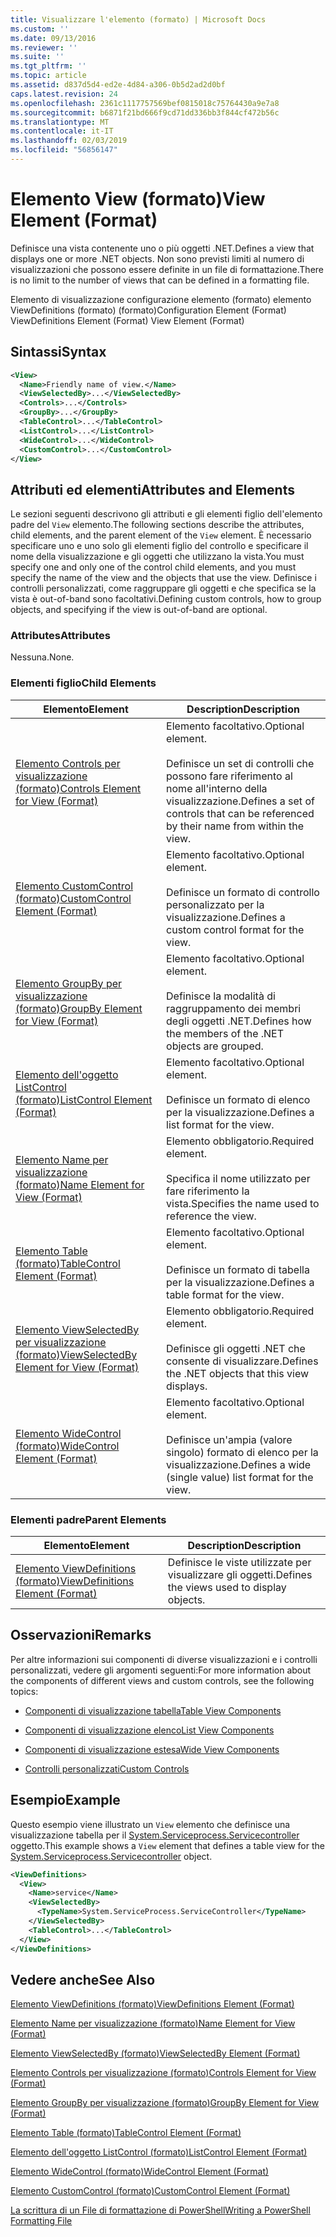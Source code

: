 ```yaml
---
title: Visualizzare l'elemento (formato) | Microsoft Docs
ms.custom: ''
ms.date: 09/13/2016
ms.reviewer: ''
ms.suite: ''
ms.tgt_pltfrm: ''
ms.topic: article
ms.assetid: d837d5d4-ed2e-4d84-a306-0b5d2ad2d0bf
caps.latest.revision: 24
ms.openlocfilehash: 2361c1117757569bef0815018c75764430a9e7a8
ms.sourcegitcommit: b6871f21bd666f9cd71dd336bb3f844cf472b56c
ms.translationtype: MT
ms.contentlocale: it-IT
ms.lasthandoff: 02/03/2019
ms.locfileid: "56856147"
---
```

# <a name="view-element-format"></a><span data-ttu-id="1c7a8-102">Elemento View (formato)</span><span class="sxs-lookup"><span data-stu-id="1c7a8-102">View Element (Format)</span></span>

<span data-ttu-id="1c7a8-103">Definisce una vista contenente uno o più oggetti .NET.</span><span class="sxs-lookup"><span data-stu-id="1c7a8-103">Defines a view that displays one or more .NET objects.</span></span> <span data-ttu-id="1c7a8-104">Non sono previsti limiti al numero di visualizzazioni che possono essere definite in un file di formattazione.</span><span class="sxs-lookup"><span data-stu-id="1c7a8-104">There is no limit to the number of views that can be defined in a formatting file.</span></span>

<span data-ttu-id="1c7a8-105">Elemento di visualizzazione configurazione elemento (formato) elemento ViewDefinitions (formato) (formato)</span><span class="sxs-lookup"><span data-stu-id="1c7a8-105">Configuration Element (Format) ViewDefinitions Element (Format) View Element (Format)</span></span>

## <a name="syntax"></a><span data-ttu-id="1c7a8-106">Sintassi</span><span class="sxs-lookup"><span data-stu-id="1c7a8-106">Syntax</span></span>

```xml
<View>
  <Name>Friendly name of view.</Name>
  <ViewSelectedBy>...</ViewSelectedBy>
  <Controls>...</Controls>
  <GroupBy>...</GroupBy>
  <TableControl>...</TableControl>
  <ListControl>...</ListControl>
  <WideControl>...</WideControl>
  <CustomControl>...</CustomControl>
</View>
```

## <a name="attributes-and-elements"></a><span data-ttu-id="1c7a8-107">Attributi ed elementi</span><span class="sxs-lookup"><span data-stu-id="1c7a8-107">Attributes and Elements</span></span>

<span data-ttu-id="1c7a8-108">Le sezioni seguenti descrivono gli attributi e gli elementi figlio dell'elemento padre del `View` elemento.</span><span class="sxs-lookup"><span data-stu-id="1c7a8-108">The following sections describe the attributes, child elements, and the parent element of the `View` element.</span></span> <span data-ttu-id="1c7a8-109">È necessario specificare uno e uno solo gli elementi figlio del controllo e specificare il nome della visualizzazione e gli oggetti che utilizzano la vista.</span><span class="sxs-lookup"><span data-stu-id="1c7a8-109">You must specify one and only one of the control child elements, and you must specify the name of the view and the objects that use the view.</span></span> <span data-ttu-id="1c7a8-110">Definisce i controlli personalizzati, come raggruppare gli oggetti e che specifica se la vista è out-of-band sono facoltativi.</span><span class="sxs-lookup"><span data-stu-id="1c7a8-110">Defining custom controls, how to group objects, and specifying if the view is out-of-band are optional.</span></span>

### <a name="attributes"></a><span data-ttu-id="1c7a8-111">Attributes</span><span class="sxs-lookup"><span data-stu-id="1c7a8-111">Attributes</span></span>

<span data-ttu-id="1c7a8-112">Nessuna.</span><span class="sxs-lookup"><span data-stu-id="1c7a8-112">None.</span></span>

### <a name="child-elements"></a><span data-ttu-id="1c7a8-113">Elementi figlio</span><span class="sxs-lookup"><span data-stu-id="1c7a8-113">Child Elements</span></span>

|<span data-ttu-id="1c7a8-114">Elemento</span><span class="sxs-lookup"><span data-stu-id="1c7a8-114">Element</span></span>|<span data-ttu-id="1c7a8-115">Description</span><span class="sxs-lookup"><span data-stu-id="1c7a8-115">Description</span></span>|
|-------------|-----------------|
|[<span data-ttu-id="1c7a8-116">Elemento Controls per visualizzazione (formato)</span><span class="sxs-lookup"><span data-stu-id="1c7a8-116">Controls Element for View (Format)</span></span>](./controls-element-for-view-format.md)|<span data-ttu-id="1c7a8-117">Elemento facoltativo.</span><span class="sxs-lookup"><span data-stu-id="1c7a8-117">Optional element.</span></span><br /><br /> <span data-ttu-id="1c7a8-118">Definisce un set di controlli che possono fare riferimento al nome all'interno della visualizzazione.</span><span class="sxs-lookup"><span data-stu-id="1c7a8-118">Defines a set of controls that can be referenced by their name from within the view.</span></span>|
|[<span data-ttu-id="1c7a8-119">Elemento CustomControl (formato)</span><span class="sxs-lookup"><span data-stu-id="1c7a8-119">CustomControl Element (Format)</span></span>](./customcontrol-element-for-groupby-format.md)|<span data-ttu-id="1c7a8-120">Elemento facoltativo.</span><span class="sxs-lookup"><span data-stu-id="1c7a8-120">Optional element.</span></span><br /><br /> <span data-ttu-id="1c7a8-121">Definisce un formato di controllo personalizzato per la visualizzazione.</span><span class="sxs-lookup"><span data-stu-id="1c7a8-121">Defines a custom control format for the view.</span></span>|
|[<span data-ttu-id="1c7a8-122">Elemento GroupBy per visualizzazione (formato)</span><span class="sxs-lookup"><span data-stu-id="1c7a8-122">GroupBy Element for View (Format)</span></span>](./groupby-element-for-view-format.md)|<span data-ttu-id="1c7a8-123">Elemento facoltativo.</span><span class="sxs-lookup"><span data-stu-id="1c7a8-123">Optional element.</span></span><br /><br /> <span data-ttu-id="1c7a8-124">Definisce la modalità di raggruppamento dei membri degli oggetti .NET.</span><span class="sxs-lookup"><span data-stu-id="1c7a8-124">Defines how the members of the .NET objects are grouped.</span></span>|
|[<span data-ttu-id="1c7a8-125">Elemento dell'oggetto ListControl (formato)</span><span class="sxs-lookup"><span data-stu-id="1c7a8-125">ListControl Element (Format)</span></span>](./listcontrol-element-format.md)|<span data-ttu-id="1c7a8-126">Elemento facoltativo.</span><span class="sxs-lookup"><span data-stu-id="1c7a8-126">Optional element.</span></span><br /><br /> <span data-ttu-id="1c7a8-127">Definisce un formato di elenco per la visualizzazione.</span><span class="sxs-lookup"><span data-stu-id="1c7a8-127">Defines a list format for the view.</span></span>|
|[<span data-ttu-id="1c7a8-128">Elemento Name per visualizzazione (formato)</span><span class="sxs-lookup"><span data-stu-id="1c7a8-128">Name Element for View (Format)</span></span>](./name-element-for-view-format.md)|<span data-ttu-id="1c7a8-129">Elemento obbligatorio.</span><span class="sxs-lookup"><span data-stu-id="1c7a8-129">Required element.</span></span><br /><br /> <span data-ttu-id="1c7a8-130">Specifica il nome utilizzato per fare riferimento la vista.</span><span class="sxs-lookup"><span data-stu-id="1c7a8-130">Specifies the name used to reference the view.</span></span>|
|[<span data-ttu-id="1c7a8-131">Elemento Table (formato)</span><span class="sxs-lookup"><span data-stu-id="1c7a8-131">TableControl Element (Format)</span></span>](./tablecontrol-element-format.md)|<span data-ttu-id="1c7a8-132">Elemento facoltativo.</span><span class="sxs-lookup"><span data-stu-id="1c7a8-132">Optional element.</span></span><br /><br /> <span data-ttu-id="1c7a8-133">Definisce un formato di tabella per la visualizzazione.</span><span class="sxs-lookup"><span data-stu-id="1c7a8-133">Defines a table format for the view.</span></span>|
|[<span data-ttu-id="1c7a8-134">Elemento ViewSelectedBy per visualizzazione (formato)</span><span class="sxs-lookup"><span data-stu-id="1c7a8-134">ViewSelectedBy Element for View (Format)</span></span>](./viewselectedby-element-format.md)|<span data-ttu-id="1c7a8-135">Elemento obbligatorio.</span><span class="sxs-lookup"><span data-stu-id="1c7a8-135">Required element.</span></span><br /><br /> <span data-ttu-id="1c7a8-136">Definisce gli oggetti .NET che consente di visualizzare.</span><span class="sxs-lookup"><span data-stu-id="1c7a8-136">Defines the .NET objects that this view displays.</span></span>|
|[<span data-ttu-id="1c7a8-137">Elemento WideControl (formato)</span><span class="sxs-lookup"><span data-stu-id="1c7a8-137">WideControl Element (Format)</span></span>](./widecontrol-element-format.md)|<span data-ttu-id="1c7a8-138">Elemento facoltativo.</span><span class="sxs-lookup"><span data-stu-id="1c7a8-138">Optional element.</span></span><br /><br /> <span data-ttu-id="1c7a8-139">Definisce un'ampia (valore singolo) formato di elenco per la visualizzazione.</span><span class="sxs-lookup"><span data-stu-id="1c7a8-139">Defines a wide (single value) list format for the view.</span></span>|

### <a name="parent-elements"></a><span data-ttu-id="1c7a8-140">Elementi padre</span><span class="sxs-lookup"><span data-stu-id="1c7a8-140">Parent Elements</span></span>

|<span data-ttu-id="1c7a8-141">Elemento</span><span class="sxs-lookup"><span data-stu-id="1c7a8-141">Element</span></span>|<span data-ttu-id="1c7a8-142">Description</span><span class="sxs-lookup"><span data-stu-id="1c7a8-142">Description</span></span>|
|-------------|-----------------|
|[<span data-ttu-id="1c7a8-143">Elemento ViewDefinitions (formato)</span><span class="sxs-lookup"><span data-stu-id="1c7a8-143">ViewDefinitions Element (Format)</span></span>](./viewdefinitions-element-format.md)|<span data-ttu-id="1c7a8-144">Definisce le viste utilizzate per visualizzare gli oggetti.</span><span class="sxs-lookup"><span data-stu-id="1c7a8-144">Defines the views used to display objects.</span></span>|

## <a name="remarks"></a><span data-ttu-id="1c7a8-145">Osservazioni</span><span class="sxs-lookup"><span data-stu-id="1c7a8-145">Remarks</span></span>

<span data-ttu-id="1c7a8-146">Per altre informazioni sui componenti di diverse visualizzazioni e i controlli personalizzati, vedere gli argomenti seguenti:</span><span class="sxs-lookup"><span data-stu-id="1c7a8-146">For more information about the components of different views and custom controls, see the following topics:</span></span>

- [<span data-ttu-id="1c7a8-147">Componenti di visualizzazione tabella</span><span class="sxs-lookup"><span data-stu-id="1c7a8-147">Table View Components</span></span>](./creating-a-table-view.md)

- [<span data-ttu-id="1c7a8-148">Componenti di visualizzazione elenco</span><span class="sxs-lookup"><span data-stu-id="1c7a8-148">List View Components</span></span>](./creating-a-list-view.md)

- [<span data-ttu-id="1c7a8-149">Componenti di visualizzazione estesa</span><span class="sxs-lookup"><span data-stu-id="1c7a8-149">Wide View Components</span></span>](./creating-a-wide-view.md)

- [<span data-ttu-id="1c7a8-150">Controlli personalizzati</span><span class="sxs-lookup"><span data-stu-id="1c7a8-150">Custom Controls</span></span>](./creating-custom-controls.md)

## <a name="example"></a><span data-ttu-id="1c7a8-151">Esempio</span><span class="sxs-lookup"><span data-stu-id="1c7a8-151">Example</span></span>

<span data-ttu-id="1c7a8-152">Questo esempio viene illustrato un `View` elemento che definisce una visualizzazione tabella per il [System.Serviceprocess.Servicecontroller](/dotnet/api/System.ServiceProcess.ServiceController) oggetto.</span><span class="sxs-lookup"><span data-stu-id="1c7a8-152">This example shows a `View` element that defines a table view for the [System.Serviceprocess.Servicecontroller](/dotnet/api/System.ServiceProcess.ServiceController) object.</span></span>

```xml
<ViewDefinitions>
  <View>
    <Name>service</Name>
    <ViewSelectedBy>
      <TypeName>System.ServiceProcess.ServiceController</TypeName>
    </ViewSelectedBy>
    <TableControl>...</TableControl>
  </View>
</ViewDefinitions>

```

## <a name="see-also"></a><span data-ttu-id="1c7a8-153">Vedere anche</span><span class="sxs-lookup"><span data-stu-id="1c7a8-153">See Also</span></span>

[<span data-ttu-id="1c7a8-154">Elemento ViewDefinitions (formato)</span><span class="sxs-lookup"><span data-stu-id="1c7a8-154">ViewDefinitions Element (Format)</span></span>](./viewdefinitions-element-format.md)

[<span data-ttu-id="1c7a8-155">Elemento Name per visualizzazione (formato)</span><span class="sxs-lookup"><span data-stu-id="1c7a8-155">Name Element for View (Format)</span></span>](./name-element-for-view-format.md)

[<span data-ttu-id="1c7a8-156">Elemento ViewSelectedBy (formato)</span><span class="sxs-lookup"><span data-stu-id="1c7a8-156">ViewSelectedBy Element (Format)</span></span>](./viewselectedby-element-format.md)

[<span data-ttu-id="1c7a8-157">Elemento Controls per visualizzazione (formato)</span><span class="sxs-lookup"><span data-stu-id="1c7a8-157">Controls Element for View (Format)</span></span>](./controls-element-for-view-format.md)

[<span data-ttu-id="1c7a8-158">Elemento GroupBy per visualizzazione (formato)</span><span class="sxs-lookup"><span data-stu-id="1c7a8-158">GroupBy Element for View (Format)</span></span>](./groupby-element-for-view-format.md)

[<span data-ttu-id="1c7a8-159">Elemento Table (formato)</span><span class="sxs-lookup"><span data-stu-id="1c7a8-159">TableControl Element (Format)</span></span>](./tablecontrol-element-format.md)

[<span data-ttu-id="1c7a8-160">Elemento dell'oggetto ListControl (formato)</span><span class="sxs-lookup"><span data-stu-id="1c7a8-160">ListControl Element (Format)</span></span>](./listcontrol-element-format.md)

[<span data-ttu-id="1c7a8-161">Elemento WideControl (formato)</span><span class="sxs-lookup"><span data-stu-id="1c7a8-161">WideControl Element (Format)</span></span>](./widecontrol-element-format.md)

[<span data-ttu-id="1c7a8-162">Elemento CustomControl (formato)</span><span class="sxs-lookup"><span data-stu-id="1c7a8-162">CustomControl Element (Format)</span></span>](./customcontrol-element-for-groupby-format.md)

[<span data-ttu-id="1c7a8-163">La scrittura di un File di formattazione di PowerShell</span><span class="sxs-lookup"><span data-stu-id="1c7a8-163">Writing a PowerShell Formatting File</span></span>](./writing-a-powershell-formatting-file.md)
